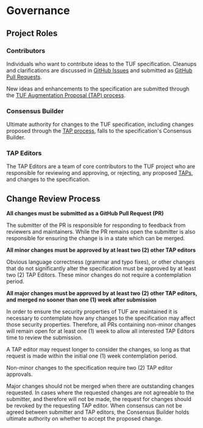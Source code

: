 # Governance

## Project Roles

### Contributors

Individuals who want to contribute ideas to the TUF specification. Cleanups and
clarifications are discussed in [GitHub Issues](
https://github.com/theupdateframework/specification/issues)
and submitted as [GitHub Pull Requests](
https://github.com/theupdateframework/specification/pulls).

New ideas and enhancements to the specification are submitted through the [TUF
Augmentation Proposal (TAP) process](
https://github.com/theupdateframework/taps/blob/master/tap1.md).

### Consensus Builder

Ultimate authority for changes to the TUF specification, including changes
proposed through the [TAP process](
https://github.com/theupdateframework/taps/blob/master/tap1.md), falls to the
specification's Consensus Builder.

### TAP Editors

The TAP Editors are a team of core contributors to the TUF project who are
responsible for reviewing and approving, or rejecting, any proposed
[TAPs](https://github.com/theupdateframework/taps), and changes to the
specification.


## Change Review Process

__All changes must be submitted as a GitHub Pull Request (PR)__

The submitter of the PR is responsible for responding to feedback from
reviewers and maintainers. While the PR remains open the submitter is also
responsible for ensuring the change is in a state which can be merged.

__All minor changes must be approved by at least two (2) other TAP editors__

Obvious language correctness (grammar and typo fixes), or other changes that
do not significantly alter the specification must be approved by at least two
(2) TAP Editors. These minor changes do not require a contemplation period.

__All major changes must be approved by at least two (2) other TAP editors,
and merged no sooner than one (1) week after submission__

In order to ensure the security properties of TUF are maintained it is
necessary to contemplate how any changes to the specification may affect those
security properties. Therefore, all PRs containing non-minor changes will
remain open for at least one (1) week to allow all interested TAP Editors time
to review the submission.

A TAP editor may request longer to consider the changes, so long as that
request is made within the initial one (1) week contemplation period.

Non-minor changes to the specification require two (2) TAP editor approvals.

Major changes should not be merged when there are outstanding changes
requested. In cases where the requested changes are not agreeable to the
submitter, and therefore will not be made, the request for changes should be
revoked by the requesting TAP editor.
When consensus can not be agreed between submitter and TAP editors,
the Consensus Builder holds ultimate authority on whether to accept the
proposed change.
